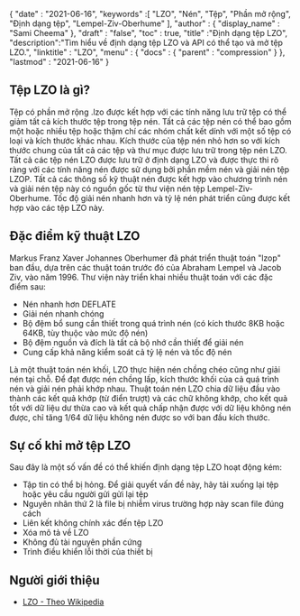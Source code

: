 {
  "date" : "2021-06-16",
  "keywords" :[ "LZO", "Nén", "Tệp", "Phần mở rộng", "Định dạng tệp", "Lempel-Ziv-Oberhume" ],
  "author" : {
    "display_name" : "Sami Cheema"
},
  "draft" : "false",
  "toc" : true,
  "title" :"Định dạng tệp LZO",
  "description":"Tìm hiểu về định dạng tệp LZO và API có thể tạo và mở tệp LZO.",
  "linktitle" : "LZO",
  "menu" : {
    "docs" : {
      "parent" : "compression"
}
},
  "lastmod" : "2021-06-16"
}

## Tệp LZO là gì? ##

Tệp có phần mở rộng .lzo được kết hợp với các tính năng lưu trữ tệp có thể giảm tất cả kích thước tệp trong tệp nén. Tất cả các tệp nén có thể bao gồm một hoặc nhiều tệp hoặc thậm chí các nhóm chất kết dính với một số tệp có loại và kích thước khác nhau. Kích thước của tệp nén nhỏ hơn so với kích thước chung của tất cả các tệp và thư mục được lưu trữ trong tệp nén LZO. Tất cả các tệp nén LZO được lưu trữ ở định dạng LZO và được thực thi rõ ràng với các tính năng nén được sử dụng bởi phần mềm nén và giải nén tệp LZOP. Tất cả các thông số kỹ thuật nén được kết hợp vào chương trình nén và giải nén tệp này có nguồn gốc từ thư viện nén tệp Lempel-Ziv-Oberhume. Tốc độ giải nén nhanh hơn và tỷ lệ nén phát triển cũng được kết hợp vào các tệp LZO này.

## Đặc điểm kỹ thuật LZO ##

Markus Franz Xaver Johannes Oberhumer đã phát triển thuật toán "lzop" ban đầu, dựa trên các thuật toán trước đó của Abraham Lempel và Jacob Ziv, vào năm 1996. Thư viện này triển khai nhiều thuật toán với các đặc điểm sau:

* Nén nhanh hơn DEFLATE
* Giải nén nhanh chóng
* Bộ đệm bổ sung cần thiết trong quá trình nén (có kích thước 8KB hoặc 64KB, tùy thuộc vào mức độ nén)
* Bộ đệm nguồn và đích là tất cả bộ nhớ cần thiết để giải nén
* Cung cấp khả năng kiểm soát cả tỷ lệ nén và tốc độ nén

Là một thuật toán nén khối, LZO thực hiện nén chồng chéo cũng như giải nén tại chỗ. Để đạt được nén chồng lấp, kích thước khối của cả quá trình nén và giải nén phải khớp nhau. Thuật toán nén LZO chia dữ liệu đầu vào thành các kết quả khớp (từ điển trượt) và các chữ không khớp, cho kết quả tốt với dữ liệu dư thừa cao và kết quả chấp nhận được với dữ liệu không nén được, chỉ tăng 1/64 dữ liệu không nén được so với ban đầu kích thước.

## Sự cố khi mở tệp LZO ##

Sau đây là một số vấn đề có thể khiến định dạng tệp LZO hoạt động kém:
  


* Tập tin có thể bị hỏng. Để giải quyết vấn đề này, hãy tải xuống lại tệp hoặc yêu cầu người gửi gửi lại tệp
* Nguyên nhân thứ 2 là file bị nhiễm virus trường hợp này scan file đúng cách
* Liên kết không chính xác đến tệp LZO
* Xóa mô tả về LZO
* Không đủ tài nguyên phần cứng
* Trình điều khiển lỗi thời của thiết bị
  


## Người giới thiệu ##

* [LZO - Theo Wikipedia](https://en.wikipedia.org/wiki/Lempel%E2%80%93Ziv%E2%80%93Oberhumer)

